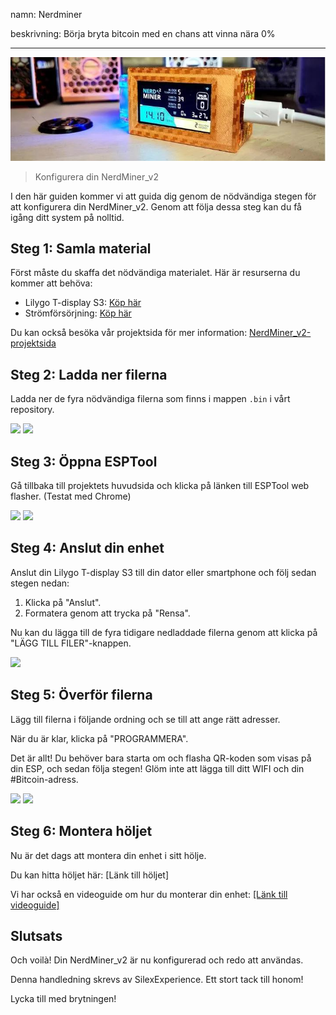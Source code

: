 namn: Nerdminer

beskrivning: Börja bryta bitcoin med en chans att vinna nära 0%

---

![omslag](assets/cover.jpeg)

> Konfigurera din NerdMiner_v2

I den här guiden kommer vi att guida dig genom de nödvändiga stegen för att konfigurera din NerdMiner_v2. Genom att följa dessa steg kan du få igång ditt system på nolltid.

## Steg 1: Samla material

Först måste du skaffa det nödvändiga materialet. Här är resurserna du kommer att behöva:

- Lilygo T-display S3: [Köp här](https://lilygo.cc/products/t-display-s3)
- Strömförsörjning: [Köp här](https://amzn.eu/d/gIOot90)

Du kan också besöka vår projektsida för mer information: [NerdMiner_v2-projektsida](http://github.com/BitMaker-hub/NerdMiner_v2)

## Steg 2: Ladda ner filerna

Ladda ner de fyra nödvändiga filerna som finns i mappen `.bin` i vårt repository.

![](assets/screenshot1.jpeg)
![](assets/screenshot2.jpeg)

## Steg 3: Öppna ESPTool

Gå tillbaka till projektets huvudsida och klicka på länken till ESPTool web flasher. (Testat med Chrome)

![](assets/screenshot3.jpeg)
![](assets/screenshot4.jpeg)

## Steg 4: Anslut din enhet

Anslut din Lilygo T-display S3 till din dator eller smartphone och följ sedan stegen nedan:

1. Klicka på "Anslut".
2. Formatera genom att trycka på "Rensa".

Nu kan du lägga till de fyra tidigare nedladdade filerna genom att klicka på "LÄGG TILL FILER"-knappen.

![](assets/screenshot5.jpeg)

## Steg 5: Överför filerna

Lägg till filerna i följande ordning och se till att ange rätt adresser.

När du är klar, klicka på "PROGRAMMERA".

Det är allt! Du behöver bara starta om och flasha QR-koden som visas på din ESP, och sedan följa stegen! Glöm inte att lägga till ditt WIFI och din #Bitcoin-adress.

![](assets/screenshot6.jpeg)
![](assets/screenshot7.jpeg)

## Steg 6: Montera höljet

Nu är det dags att montera din enhet i sitt hölje.

Du kan hitta höljet här: [Länk till höljet]

Vi har också en videoguide om hur du monterar din enhet: [[Länk till videoguide]](https://twitter.com/i/status/1652260344176189440)

## Slutsats

Och voilà! Din NerdMiner_v2 är nu konfigurerad och redo att användas.

Denna handledning skrevs av SilexExperience. Ett stort tack till honom!

Lycka till med brytningen!